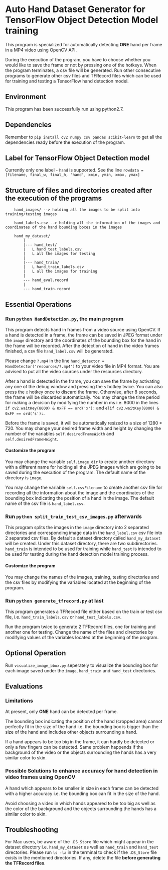 # Auto Hand Dataset Generator for TensorFlow Object Detection Model training

This program is specialized for automatically detecting **ONE** hand per frame in a MP4 video using OpenCV API.

During the execution of the program, you have to choose whether you would like to save the frame or not by pressing one of the hotkeys. When the program terminates, a csv file will be generated. Run other consecutive programs to generate other csv files and TFRecord files which can be used for training and testing a TensorFlow hand detection model.

## Environment
This program has been successfully run using python2.7.

## Dependencies
Remember to `pip install cv2 numpy csv pandas scikit-learn` to get all the dependencies ready before the execution of the program.

## Label for TensorFlow Object Detection model
Currently only one label - `hand` is supported. See the line `rowdata = [filename, final_w, final_h, 'hand', xmin, ymin, xmax, ymax]`

## Structure of files and directories created after the execution of the programs
```
    hand_images/ --> holding all the images to be split into training/testing images

    hand_labels.csv --> holding all the information of the images and coordinates of the hand bounding boxes in the images

    hand_my_dataset/
        |
        |--- hand_test/
        |   L hand_test_labels.csv
        |   L all the images for testing
        |
        |--- hand_train/
        |   L hand_train_labels.csv
        |   L all the images for training
        |
        --- hand_eval.record
        |
        --- hand_train.record
```

## Essential Operations

### Run `python HandDetection.py`, the main program
This program detects hand in frames from a video source using OpenCV. If a hand is detected in a frame, the frame can be saved in JPEG format under the `image` directory and the coordinates of the bounding box for the hand in the frame will be recorded. After the detection of hand in the video frames finished, a csv file `hand_label.csv` will be generated.

Please change `?.mp4` in the line `hand_detector = HandDetector('resources/?.mp4')` to your video file in MP4 format. You are advised to put all the video sources under the resources directory.

After a hand is detected in the frame, you can save the frame by activating any one of the debug window and pressing the `s` hotkey twice. You can also press the `x` hotkey once to discard the frame. Otherwise, after 8 seconds, the frame will be discarded automatically. You may change the time period for making a decision by modifying the number in ms i.e. 8000 in the lines `if cv2.waitKey(8000) & 0xFF == ord('x'):` and `elif cv2.waitKey(8000) & 0xFF == ord('s'):`.

Before the frame is saved, it will be automatically resized to a size of 1280 * 720. You may change your desired frame width and height by changing the number of the variables `self.desiredFrameWidth` and `self.desiredFrameHeight`.

#### Customize the program
You may change the variable `self.image_dir` to create another directory with a different name for holding all the JPEG images which are going to be saved during the execution of the program. The default name of the directory is `image`.

You may change the variable `self.csvFilename` to create another csv file for recording all the information about the image and the coordinates of the bounding box indicating the position of a hand in the image. The default name of the csv file is `hand_label.csv`.

### Run `python split_train_test_csv_images.py` afterwards
This program splits the images in the `image` directory into 2 separated directories and corresponding image data in the `hand_label.csv` csv file into 2 separated csv files. By default a dataset directory called `hand_my_dataset` will be created. Under this dataset directory, there are two subdirectories. `hand_train` is intended to be used for training while `hand_test` is intended to be used for testing during the hand detection model training process.

#### Customize the program
You may change the names of the images, training, testing directories and the csv files by modifying the variables located at the beginning of the program.

### Run `python generate_tfrecord.py` at last
This program generates a TFRecord file either based on the train or test csv file, i.e. `hand_train_labels.csv` or `hand_test_labels.csv`.

Run the program twice to generate 2 TFRecord files, one for training and another one for testing. Change the name of the files and directories by modifying values of the variables located at the beginning of the program.


## Optional Operation
Run `visualize_image_bbox.py` seperately to visualize the bounding box for each image saved under the `image`, `hand_train` and `hand_test` directories.


## Evaluations
### Limitations
At present, only **ONE** hand can be detected per frame.

The bounding box indicating the position of the hand (cropped area) cannot perfectly fit in the size of the hand i.e. the bounding box is bigger than the size of the hand and includes other objects surrounding a hand.

If a hand appears to be too big in the frame, it can hardly be detected or only a few fingers can be detected. Same problem happends if the background of the video or the objects surrounding the hands has a very similar color to skin.

### Possible Solutions to enhance accuracy for hand detection in video frames using OpenCV
A hand which appears to be smaller in size in each frame can be detected with a higher accuracy i.e. the bounding box can fit in the size of the hand.

Avoid choosing a video in which hands appeared to be too big as well as the color of the background and the objects surrounding the hands has a similar color to skin.

## Troubleshooting
For Mac users, be aware of the `.DS_Store` file which might appear in the dataset directory i.e. `hand_my_dataset` as well as `hand_train` and `hand_test` directories. Please run `ls -la` in the terminal to check if the `.DS_Store` file exists in the mentioned directories. If any, delete the file **before generating the TFRecord files**.
